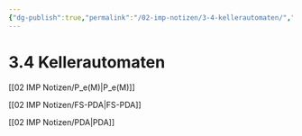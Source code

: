 ```yaml
---
{"dg-publish":true,"permalink":"/02-imp-notizen/3-4-kellerautomaten/","dgHomeLink":true,"dgPassFrontmatter":false}
---
```


# 3.4 Kellerautomaten
[[02 IMP Notizen/P_e(M)|P_e(M)]]

[[02 IMP Notizen/FS-PDA|FS-PDA]]

[[02 IMP Notizen/PDA|PDA]]